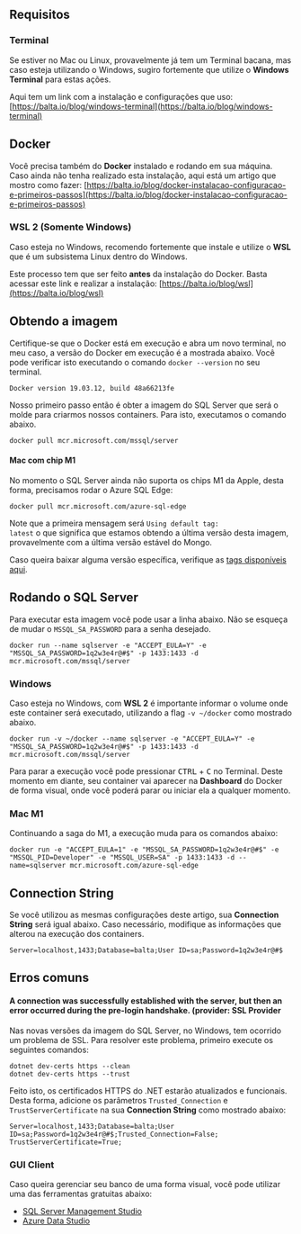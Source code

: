 ## Requisitos

### Terminal
Se estiver no Mac ou Linux, provavelmente já tem um Terminal bacana, mas caso esteja utilizando o Windows, sugiro fortemente que utilize o **Windows Terminal** para estas ações.

Aqui tem um link com a instalação e configurações que uso:
[https://balta.io/blog/windows-terminal](https://balta.io/blog/windows-terminal)

## Docker

Você precisa também do **Docker** instalado e rodando em sua máquina. Caso ainda não tenha realizado esta instalação, aqui está um artigo que mostro como fazer: [https://balta.io/blog/docker-instalacao-configuracao-e-primeiros-passos](https://balta.io/blog/docker-instalacao-configuracao-e-primeiros-passos)

### WSL 2 (Somente Windows)
Caso esteja no Windows, recomendo fortemente que instale e utilize o **WSL** que é um subsistema Linux dentro do Windows. 

Este processo tem que ser feito **antes** da instalação do Docker.
Basta acessar este link e realizar a instalação: [https://balta.io/blog/wsl](https://balta.io/blog/wsl)

## Obtendo a imagem

Certifique-se que o Docker está em execução e abra um novo terminal, no meu caso, a versão do Docker em execução é a mostrada abaixo. Você pode verificar isto executando o comando <code>docker --version</code> no seu terminal.

```
Docker version 19.03.12, build 48a66213fe
```

Nosso primeiro passo então é obter a imagem do SQL Server que será o molde para criarmos nossos containers. Para isto, executamos o comando abaixo.

```
docker pull mcr.microsoft.com/mssql/server
```

#### Mac com chip M1
No momento o SQL Server ainda não suporta os chips M1 da Apple, desta forma, precisamos rodar o Azure SQL Edge:

```
docker pull mcr.microsoft.com/azure-sql-edge
```

Note que a primeira mensagem será <code>Using default tag: latest</code> o que significa que estamos obtendo a última versão desta imagem, provavelmente com a última versão estável do Mongo.

Caso queira baixar alguma versão específica, verifique as [tags disponíveis aqui](https://hub.docker.com/_/microsoft-mssql-server).

## Rodando o SQL Server

Para executar esta imagem você pode usar a linha abaixo. Não se esqueça de mudar o <code>MSSQL_SA_PASSWORD</code> para a senha desejado.

```
docker run --name sqlserver -e "ACCEPT_EULA=Y" -e "MSSQL_SA_PASSWORD=1q2w3e4r@#$" -p 1433:1433 -d mcr.microsoft.com/mssql/server
```

### Windows

Caso esteja no Windows, com **WSL 2** é importante informar o volume onde este container será executado, utilizando a flag <code>-v ~/docker</code> como mostrado abaixo.

```
docker run -v ~/docker --name sqlserver -e "ACCEPT_EULA=Y" -e "MSSQL_SA_PASSWORD=1q2w3e4r@#$" -p 1433:1433 -d mcr.microsoft.com/mssql/server
```

Para parar a execução você pode pressionar <kbd>CTRL</kbd> + <kbd>C</kbd> no Terminal. Deste momento em diante, seu container vai aparecer na **Dashboard** do Docker de forma visual, onde você poderá parar ou iniciar ela a qualquer momento.

### Mac M1

Continuando a saga do M1, a execução muda para os comandos abaixo:

```
docker run -e "ACCEPT_EULA=1" -e "MSSQL_SA_PASSWORD=1q2w3e4r@#$" -e "MSSQL_PID=Developer" -e "MSSQL_USER=SA" -p 1433:1433 -d --name=sqlserver mcr.microsoft.com/azure-sql-edge
```

## Connection String

Se você utilizou as mesmas configurações deste artigo, sua **Connection String** será igual abaixo. Caso necessário, modifique as informações que alterou na execução dos containers.

```
Server=localhost,1433;Database=balta;User ID=sa;Password=1q2w3e4r@#$
```

## Erros comuns

#### A connection was successfully established with the server, but then an error occurred during the pre-login handshake. (provider: SSL Provider

Nas novas versões da imagem do SQL Server, no Windows, tem ocorrido um problema de SSL. Para resolver este problema, primeiro execute os seguintes comandos:
```
dotnet dev-certs https --clean
dotnet dev-certs https --trust
```

Feito isto, os certificados HTTPS do .NET estarão atualizados e funcionais. Desta forma, adicione os parâmetros `Trusted_Connection` e `TrustServerCertificate` na sua **Connection String** como mostrado abaixo:

```
Server=localhost,1433;Database=balta;User ID=sa;Password=1q2w3e4r@#$;Trusted_Connection=False; TrustServerCertificate=True;
```

### GUI Client

Caso queira gerenciar seu banco de uma forma visual, você pode utilizar uma das ferramentas gratuitas abaixo:

 * [SQL Server Management Studio](https://docs.microsoft.com/pt-br/sql/ssms/download-sql-server-management-studio-ssms)
 * [Azure Data Studio](https://docs.microsoft.com/pt-br/sql/azure-data-studio/download-azure-data-studio)
